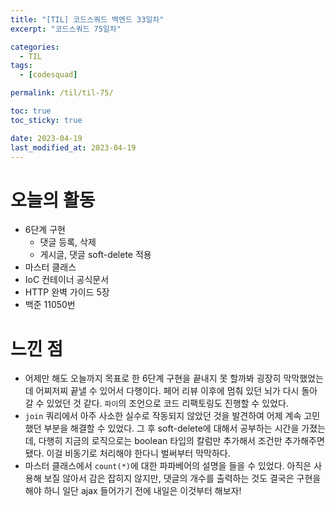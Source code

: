```yaml
---
title: "[TIL] 코드스쿼드 백엔드 33일차"
excerpt: "코드스쿼드 75일차"

categories:
  - TIL
tags:
  - [codesquad]

permalink: /til/til-75/

toc: true
toc_sticky: true

date: 2023-04-19
last_modified_at: 2023-04-19
---
```


# 오늘의 활동

- 6단계 구현
    - 댓글 등록, 삭제
    - 게시글, 댓글 soft-delete 적용
- 마스터 클래스
- IoC 컨테이너 공식문서
- HTTP 완벽 가이드 5장
- 백준 11050번

# 느낀 점

- 어제만 해도 오늘까지 목표로 한 6단계 구현을 끝내지 못 할까봐 굉장히 막막했었는데 어찌저찌 끝낼 수 있어서 다행이다. 페어 리뷰 이후에 멈춰 있던 뇌가 다시 돌아갈 수 있었던 것 같다. `파이`의 조언으로 코드 리팩토링도 진행할 수 있었다.
- `join` 쿼리에서 아주 사소한 실수로 작동되지 않았던 것을 발견하여 어제 계속 고민했던 부분을 해결할 수 있었다. 그 후 soft-delete에 대해서 공부하는 시간을 가졌는데, 다행히 지금의 로직으로는 boolean 타입의 칼럼만 추가해서 조건만 추가해주면 됐다. 이걸 비동기로 처리해야 한다니 벌써부터 막막하다.
- 마스터 클래스에서 `count(*)`에 대한 파파베어의 설명을 들을 수 있었다. 아직은 사용해 보질 않아서 감은 잡히지 않지만, 댓글의 개수를 출력하는 것도 결국은 구현을 해야 하니 일단 ajax 들어가기 전에 내일은 이것부터 해보자!
